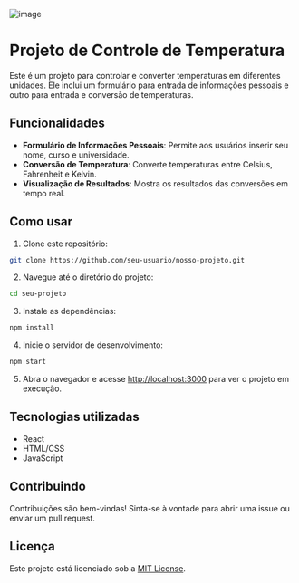 
![image](https://github.com/bruno2703/Web/assets/111722533/d7267968-ccf7-46ae-9872-fb2f1bc14dc3)
# Projeto de Controle de Temperatura

Este é um projeto para controlar e converter temperaturas em diferentes unidades. Ele inclui um formulário para entrada de informações pessoais e outro para entrada e conversão de temperaturas.

## Funcionalidades

- **Formulário de Informações Pessoais**: Permite aos usuários inserir seu nome, curso e universidade.
- **Conversão de Temperatura**: Converte temperaturas entre Celsius, Fahrenheit e Kelvin.
- **Visualização de Resultados**: Mostra os resultados das conversões em tempo real.

## Como usar

1. Clone este repositório:

```bash
git clone https://github.com/seu-usuario/nosso-projeto.git
```

2. Navegue até o diretório do projeto:

```bash
cd seu-projeto
```

3. Instale as dependências:

```bash
npm install
```

4. Inicie o servidor de desenvolvimento:

```bash
npm start
```

5. Abra o navegador e acesse [http://localhost:3000](http://localhost:3000) para ver o projeto em execução.

## Tecnologias utilizadas

- React
- HTML/CSS
- JavaScript

## Contribuindo

Contribuições são bem-vindas! Sinta-se à vontade para abrir uma issue ou enviar um pull request.

## Licença

Este projeto está licenciado sob a [MIT License](https://opensource.org/licenses/MIT).
